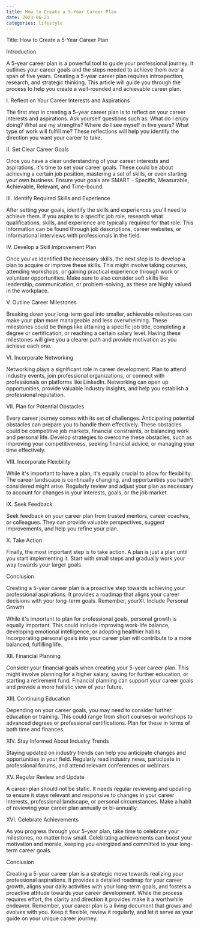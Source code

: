 ```yaml
---
title: How to Create a 5-Year Career Plan
date: 2023-06-21
categories: lifestyle
---
```


Title: How to Create a 5-Year Career Plan

Introduction

A 5-year career plan is a powerful tool to guide your professional journey. It outlines your career goals and the steps needed to achieve them over a span of five years. Creating a 5-year career plan requires introspection, research, and strategic thinking. This article will guide you through the process to help you create a well-rounded and achievable career plan.

I. Reflect on Your Career Interests and Aspirations

The first step in creating a 5-year career plan is to reflect on your career interests and aspirations. Ask yourself questions such as: What do I enjoy doing? What are my strengths? Where do I see myself in five years? What type of work will fulfill me? These reflections will help you identify the direction you want your career to take.

II. Set Clear Career Goals

Once you have a clear understanding of your career interests and aspirations, it's time to set your career goals. These could be about achieving a certain job position, mastering a set of skills, or even starting your own business. Ensure your goals are SMART - Specific, Measurable, Achievable, Relevant, and Time-bound.

III. Identify Required Skills and Experience

After setting your goals, identify the skills and experiences you'll need to achieve them. If you aspire to a specific job role, research what qualifications, skills, and experience are typically required for that role. This information can be found through job descriptions, career websites, or informational interviews with professionals in the field.

IV. Develop a Skill Improvement Plan

Once you've identified the necessary skills, the next step is to develop a plan to acquire or improve these skills. This might involve taking courses, attending workshops, or gaining practical experience through work or volunteer opportunities. Make sure to also consider soft skills like leadership, communication, or problem-solving, as these are highly valued in the workplace.

V. Outline Career Milestones

Breaking down your long-term goal into smaller, achievable milestones can make your plan more manageable and less overwhelming. These milestones could be things like attaining a specific job title, completing a degree or certification, or reaching a certain salary level. Having these milestones will give you a clearer path and provide motivation as you achieve each one.

VI. Incorporate Networking

Networking plays a significant role in career development. Plan to attend industry events, join professional organizations, or connect with professionals on platforms like LinkedIn. Networking can open up opportunities, provide valuable industry insights, and help you establish a professional reputation.

VII. Plan for Potential Obstacles

Every career journey comes with its set of challenges. Anticipating potential obstacles can prepare you to handle them effectively. These obstacles could be competitive job markets, financial constraints, or balancing work and personal life. Develop strategies to overcome these obstacles, such as improving your competitiveness, seeking financial advice, or managing your time effectively.

VIII. Incorporate Flexibility

While it's important to have a plan, it's equally crucial to allow for flexibility. The career landscape is continually changing, and opportunities you hadn't considered might arise. Regularly review and adjust your plan as necessary to account for changes in your interests, goals, or the job market.

IX. Seek Feedback

Seek feedback on your career plan from trusted mentors, career coaches, or colleagues. They can provide valuable perspectives, suggest improvements, and help you refine your plan.

X. Take Action

Finally, the most important step is to take action. A plan is just a plan until you start implementing it. Start with small steps and gradually work your way towards your larger goals.

Conclusion

Creating a 5-year career plan is a proactive step towards achieving your professional aspirations. It provides a roadmap that aligns your career decisions with your long-term goals. Remember, yourXI. Include Personal Growth

While it's important to plan for professional goals, personal growth is equally important. This could include improving work-life balance, developing emotional intelligence, or adopting healthier habits. Incorporating personal goals into your career plan will contribute to a more balanced, fulfilling life.

XII. Financial Planning

Consider your financial goals when creating your 5-year career plan. This might involve planning for a higher salary, saving for further education, or starting a retirement fund. Financial planning can support your career goals and provide a more holistic view of your future.

XIII. Continuing Education

Depending on your career goals, you may need to consider further education or training. This could range from short courses or workshops to advanced degrees or professional certifications. Plan for these in terms of both time and finances.

XIV. Stay Informed About Industry Trends

Staying updated on industry trends can help you anticipate changes and opportunities in your field. Regularly read industry news, participate in professional forums, and attend relevant conferences or webinars.

XV. Regular Review and Update

A career plan should not be static. It needs regular reviewing and updating to ensure it stays relevant and responsive to changes in your career interests, professional landscape, or personal circumstances. Make a habit of reviewing your career plan annually or bi-annually.

XVI. Celebrate Achievements

As you progress through your 5-year plan, take time to celebrate your milestones, no matter how small. Celebrating achievements can boost your motivation and morale, keeping you energized and committed to your long-term career goals.

Conclusion

Creating a 5-year career plan is a strategic move towards realizing your professional aspirations. It provides a detailed roadmap for your career growth, aligns your daily activities with your long-term goals, and fosters a proactive attitude towards your career development. While the process requires effort, the clarity and direction it provides make it a worthwhile endeavor. Remember, your career plan is a living document that grows and evolves with you. Keep it flexible, review it regularly, and let it serve as your guide on your unique career journey.